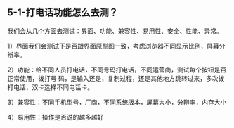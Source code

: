 ## 5-1-打电话功能怎么去测？

我们会从几个方面去测试：界面、功能、兼容性、易用性、安全、性能、异常。

1）界面我们会测试下是否跟界面原型图一致，考虑浏览器不同显示比例，屏幕分辨率。

2）功能：给不同人员打电话，不同号码打电话，不同运营商，测试每个按钮是否正常使用，拨打号 码，是输入还是，复制过程，还是其他地方跳转过来，多次拨打电话，双卡选择不同电话卡。

3）兼容性：不同手机型号，厂商，不同系统版本，屏幕大小，分辨率，内存大小

4）易用性：操作是否说的越多越好
